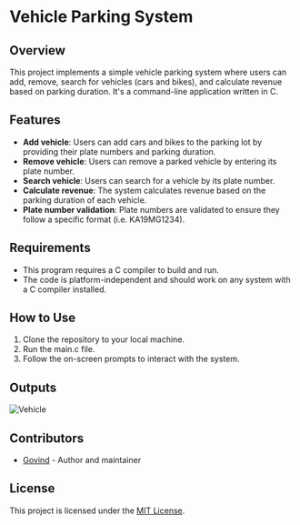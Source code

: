 # Vehicle Parking System

## Overview
This project implements a simple vehicle parking system where users can add, remove, search for vehicles (cars and bikes), and calculate revenue based on parking duration. It's a command-line application written in C.

## Features
- **Add vehicle**: Users can add cars and bikes to the parking lot by providing their plate numbers and parking duration.
- **Remove vehicle**: Users can remove a parked vehicle by entering its plate number.
- **Search vehicle**: Users can search for a vehicle by its plate number.
- **Calculate revenue**: The system calculates revenue based on the parking duration of each vehicle.
- **Plate number validation**: Plate numbers are validated to ensure they follow a specific format (i.e. KA19MG1234).

## Requirements
- This program requires a C compiler to build and run.
- The code is platform-independent and should work on any system with a C compiler installed.

## How to Use
1. Clone the repository to your local machine.
2. Run the main.c file.
3. Follow the on-screen prompts to interact with the system.

##  Outputs
![Vehicle]("https://github.com/Govindarajannn/Govindarajannn/blob/main/output_screenshots/Vehicle%20choice.png")


## Contributors
- [Govind](https://github.com/Govindarajannn) - Author and maintainer


## License
This project is licensed under the [MIT License](LICENSE).

